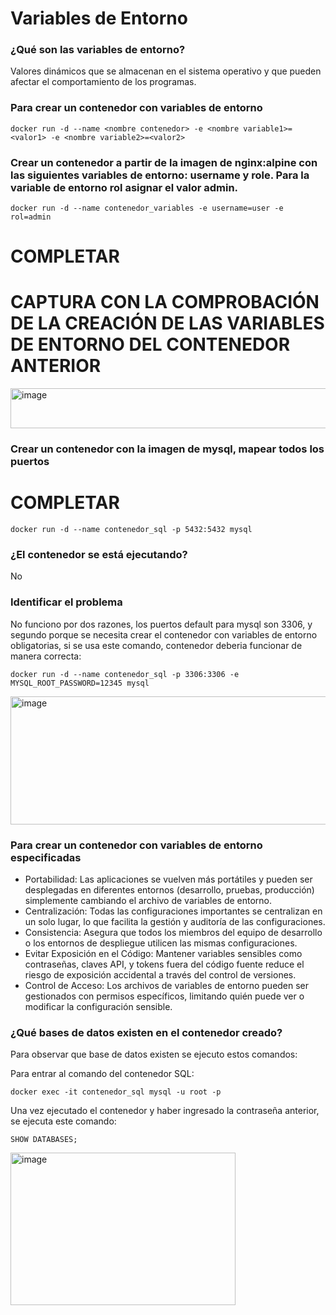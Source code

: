 # Variables de Entorno
### ¿Qué son las variables de entorno?

Valores dinámicos que se almacenan en el sistema operativo y que pueden afectar el comportamiento de los programas.

### Para crear un contenedor con variables de entorno

```
docker run -d --name <nombre contenedor> -e <nombre variable1>=<valor1> -e <nombre variable2>=<valor2>
```

### Crear un contenedor a partir de la imagen de nginx:alpine con las siguientes variables de entorno: username y role. Para la variable de entorno rol asignar el valor admin.

```
docker run -d --name contenedor_variables -e username=user -e rol=admin
```

# COMPLETAR

# CAPTURA CON LA COMPROBACIÓN DE LA CREACIÓN DE LAS VARIABLES DE ENTORNO DEL CONTENEDOR ANTERIOR
<img width="953" height="64" alt="image" src="https://github.com/user-attachments/assets/dc5c6616-db4c-49bd-addf-5c4bcf2c4a50" />

### Crear un contenedor con la imagen de mysql, mapear todos los puertos

# COMPLETAR
```
docker run -d --name contenedor_sql -p 5432:5432 mysql
```
### ¿El contenedor se está ejecutando?
No

### Identificar el problema
No funciono por dos razones, los puertos default para mysql son 3306, y segundo porque se necesita crear el contenedor con variables de entorno obligatorias, si se usa este comando, contenedor deberia funcionar de manera correcta:
```
docker run -d --name contenedor_sql -p 3306:3306 -e MYSQL_ROOT_PASSWORD=12345 mysql
```

<img width="1102" height="205" alt="image" src="https://github.com/user-attachments/assets/1a5f2f92-5166-485b-b6ba-4aad30ae1a15" />

### Para crear un contenedor con variables de entorno especificadas
- Portabilidad: Las aplicaciones se vuelven más portátiles y pueden ser desplegadas en diferentes entornos (desarrollo, pruebas, producción) simplemente cambiando el archivo de variables de entorno.
- Centralización: Todas las configuraciones importantes se centralizan en un solo lugar, lo que facilita la gestión y auditoría de las configuraciones.
- Consistencia: Asegura que todos los miembros del equipo de desarrollo o los entornos de despliegue utilicen las mismas configuraciones.
- Evitar Exposición en el Código: Mantener variables sensibles como contraseñas, claves API, y tokens fuera del código fuente reduce el riesgo de exposición accidental a través del control de versiones.
- Control de Acceso: Los archivos de variables de entorno pueden ser gestionados con permisos específicos, limitando quién puede ver o modificar la configuración sensible.

### ¿Qué bases de datos existen en el contenedor creado?
Para observar que base de datos existen se ejecuto estos comandos:

Para entrar al comando del contenedor SQL:
```
docker exec -it contenedor_sql mysql -u root -p
```

Una vez ejecutado el contenedor y haber ingresado la contraseña anterior, se ejecuta este comando:
```
SHOW DATABASES;
```
<img width="360" height="244" alt="image" src="https://github.com/user-attachments/assets/5fd9158a-34df-464d-a092-992fa3910fc8" />

